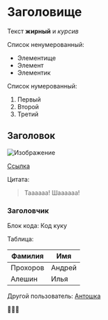 # Заголовище

Текст **жирный** и *курсив*

Список ненумерованный:
* Элементище
* Элемент
* Элементик

Список нумерованный:
1. Первый
2. Второй
3. Третий

## Заголовок

![Изображение](https://avatanplus.com/files/resources/mid/58010e0408e4a157c41ebfc4.png)

[Ссылка](https://ru.wikipedia.org/wiki/Лягушки)

Цитата:
>Таааааа! Шаааааа!

### Заголовчик

Блок кода:
        Код
        куку
    
Таблица:

Фамилия | Имя    
--------|-------
Прохоров| Андрей 
Алешин  | Илья   

Другой пользователь: [Антошка](https://github.com/zobninatn)

🦄🦄🦄
